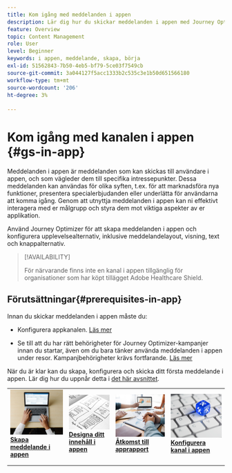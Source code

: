 ```yaml
---
title: Kom igång med meddelanden i appen
description: Lär dig hur du skickar meddelanden i appen med Journey Optimizer
feature: Overview
topic: Content Management
role: User
level: Beginner
keywords: i appen, meddelande, skapa, börja
exl-id: 51562843-7b50-4eb5-bf79-5ce03f7549cb
source-git-commit: 3a044127f5acc1333b2c535c3e1b50d651566180
workflow-type: tm+mt
source-wordcount: '206'
ht-degree: 3%

---
```


# Kom igång med kanalen i appen {#gs-in-app}

Meddelanden i appen är meddelanden som kan skickas till användare i appen, och som vägleder dem till specifika intressepunkter. Dessa meddelanden kan användas för olika syften, t.ex. för att marknadsföra nya funktioner, presentera specialerbjudanden eller underlätta för användarna att komma igång. Genom att utnyttja meddelanden i appen kan ni effektivt interagera med er målgrupp och styra dem mot viktiga aspekter av er applikation.

Använd Journey Optimizer för att skapa meddelanden i appen och konfigurera upplevelsealternativ, inklusive meddelandelayout, visning, text och knappalternativ.

>[!AVAILABILITY]
>
>För närvarande finns inte en kanal i appen tillgänglig för organisationer som har köpt tillägget Adobe Healthcare Shield.
>

## Förutsättningar{#prerequisites-in-app}

Innan du skickar meddelanden i appen måste du:

* Konfigurera appkanalen. [Läs mer](inapp-configuration.md)

* Se till att du har rätt behörigheter för Journey Optimizer-kampanjer innan du startar, även om du bara tänker använda meddelanden i appen under resor. Kampanjbehörigheter krävs fortfarande. [Läs mer](../campaigns/get-started-with-campaigns.md#campaign-prerequisites)

När du är klar kan du skapa, konfigurera och skicka ditt första meddelande i appen. Lär dig hur du uppnår detta i [det här avsnittet](create-in-app.md).

<table style="table-layout:fixed"><tr style="border: 0;">
<td>
<a href="create-in-app.md">
<img alt="Lead" src="../assets/do-not-localize/inapp-create.jpeg">
</a>
<div><a href="create-in-app.md"><strong>Skapa meddelande i appen</strong>
</div>
<p>
</td>
<td>
<a href="design-in-app.md">
<img alt="Sällan" src="../assets/do-not-localize/inapp-design.jpg">
</a>
<div>
<a href="design-in-app.md"><strong>Designa ditt innehåll i appen</strong></a>
</div>
<p></td>
<td>
<a href="../reports/campaign-global-report.md#inapp-global">
<img alt="Validering" src="../assets/do-not-localize/inapp-report.jpg">
</a>
<div>
<a href="../reports/campaign-global-report.md#inapp-global"><strong>Åtkomst till apprapport</strong></a>
</div>
<p>
</td>
<td>
<a href="inapp-configuration.md">
<img alt="Validering" src="../assets/do-not-localize/inapp-config.jpg">
</a>
<div>
<a href="inapp-configuration.md"><strong>Konfigurera kanal i appen</strong></a>
</div>
<p>
</td>
</tr></table>

